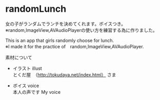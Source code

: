 # randomLunch

女の子がランダムでランチを決めてくれます。ボイスつき。<br>
※random,ImageView,AVAudioPlayerの使い方を練習する為に作りました。

This is an app that girls randomly choose for lunch.<br>
※I made it for the practice of　random,ImageView,AVAudioPlayer.

素材について
- イラスト illust<br>
とくだ屋　（http://tokudaya.net/index.html） さま

- ボイス voice<br>
本人の声です My voice
